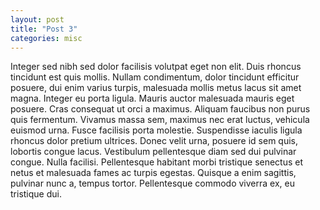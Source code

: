 ```yaml
---
layout: post
title: "Post 3"
categories: misc
---
```


Integer sed nibh sed dolor facilisis volutpat eget non elit. Duis rhoncus tincidunt est quis mollis. Nullam condimentum, dolor tincidunt efficitur posuere, dui enim varius turpis, malesuada mollis metus lacus sit amet magna. Integer eu porta ligula. Mauris auctor malesuada mauris eget posuere. Cras consequat ut orci a maximus. Aliquam faucibus non purus quis fermentum. Vivamus massa sem, maximus nec erat luctus, vehicula euismod urna. Fusce facilisis porta molestie. Suspendisse iaculis ligula rhoncus dolor pretium ultrices. Donec velit urna, posuere id sem quis, lobortis congue lacus. Vestibulum pellentesque diam sed dui pulvinar congue. Nulla facilisi. Pellentesque habitant morbi tristique senectus et netus et malesuada fames ac turpis egestas. Quisque a enim sagittis, pulvinar nunc a, tempus tortor. Pellentesque commodo viverra ex, eu tristique dui.